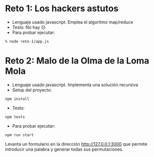 # Reto 1: Los hackers astutos
- Lenguaje usado javascript. Emplea el algoritmo map/reduce
- Tests: No hay ☹
- Para probar ejecutar:
~~~
% node reto-1/app.js
~~~

# Reto 2: Malo de la Olma de la Loma Mola
- Lenguaje usado javascript. Implementa una solución recursiva
- Setup del proyecto:
```
npm install
```
- Tests:
```
npm tests
```
- Para probar ejecutar:
```
npm run start
```
Levanta un formulario en la dirección http://127.0.0.1:3000 que permite introducir una palabra y generar todas sus permutaciones.

